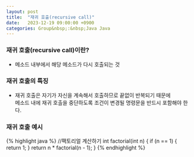 ```yaml
---
layout: post
title:  "재귀 호출(recursive call)"
date:   2023-12-19 09:00:00 +0900
categories: Group&nbsp;:&nbsp;Java Java
---
```


### 재귀 호출(recursive call)이란?

- 메소드 내부에서 해당 메소드가 다시 호출되는 것

### 재귀 호출의 특징

- 재귀 호출은 자기가 자신을 계속해서 호출하므로 끝없이 반복되기 때문에  
메소드 내에 재귀 호출을 중단하도록 조건이 변경될 명령문을 반드시 포함해야 한다.

### 재귀 호출 예시

{% highlight java %}
//팩토리얼 계산하기
int factorial(int n) {
    if (n == 1) {
        return 1;
    }
    return n * factorial(n - 1);
}
{% endhighlight %}